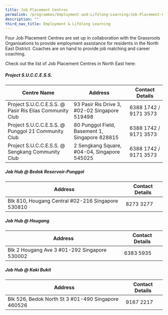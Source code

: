 ```yaml
---
title: Job Placement Centres
permalink: /programmes/Employment-and-Lifelong-Learning/Job-Placement-Centres
description: ""
third_nav_title: Employment & Lifelong Learning
---
```

Four Job Placement Centres are set up in collaboration with the Grassroots Organisations to provide employment assistance for residents in the North East District. Coaches are on hand to provide job matching and career coaching. 

Check out the list of Job Placement Centres in North East here:

##### Project S.U.C.C.E.S.S.

| Centre Name | Address | Contact Details |
| -------- | -------- | ------- |
| Project S.U.C.C.E.S.S. @ Pasir Ris Elias Community Club | 93 Pasir Ris Drive 3, #02-02 Singapore 519498 | 6388 1742 / 9171 3573 |
| Project S.U.C.C.E.S.S. @ Punggol 21 Community Club | 80 Punggol Field, Basement 1, Singapore 828815 | 6388 1742 / 9171 3573 |
| Project S.U.C.C.E.S.S. @ Sengkang Community Club | 2 Sengkang Square, #04-04, Singapore 545025 | 6388 1742 / 9171 3573 |


##### Job Hub @ Bedok Reservoir-Punggol


| Address | Contact Details
| -------- | -------- |
| Blk 810, Hougang Central #02-216 Singapore 530810 | 8273 3277 |

##### Job Hub @ Hougang
| Address | Contact Details |
| -------- | ------- |
| Blk 2 Hougang Ave 3 #01-292 Singapore 530002 | 6383 5935 |

##### Job Hub @ Kaki Bukit
| Address | Contact Details |
| -------- | ------- |
| Blk 526, Bedok North St 3 #01-490 Singapore 460526 | 9167 2217 |